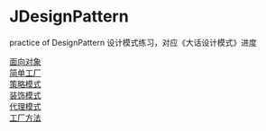 # JDesignPattern
practice of DesignPattern
设计模式练习，对应《大话设计模式》进度

[面向对象](https://github.com/CUjamin/JDesignPattern/blob/master/src/main/java/cuj/jdesignpattern/oo/oo.md)  
[简单工厂]()  
[策略模式]()   
[装饰模式](https://github.com/CUjamin/JDesignPattern/blob/master/src/main/java/cuj/jdesignpattern/decorator/decorator.md)  
[代理模式](https://github.com/CUjamin/JDesignPattern/blob/master/src/main/java/cuj/jdesignpattern/proxy/proxy.md)  
[工厂方法](https://github.com/CUjamin/JDesignPattern/blob/master/src/main/java/cuj/jdesignpattern/factory/factory.md) 

